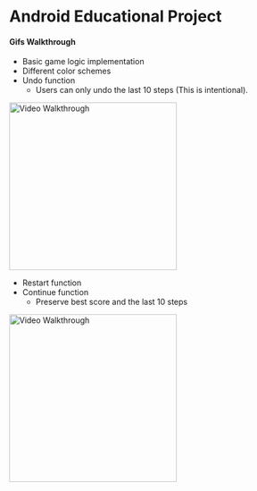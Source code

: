 # Android Educational Project

#### Gifs Walkthrough
- Basic game logic implementation
- Different color schemes
- Undo function
  - Users can only undo the last 10 steps (This is intentional).
<img src='version1.0/gifs/undo.gif' title='Video Walkthrough' width='300' alt='Video Walkthrough' />

- Restart function
- Continue function
  - Preserve best score and the last 10 steps
<img src='version1.0/gifs/restart:continue.gif' title='Video Walkthrough' width='300' alt='Video Walkthrough' />
